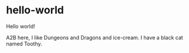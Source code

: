 # hello-world

Hello world!

A2B here, I like Dungeons and Dragons and ice-cream. I have a black cat named Toothy.
